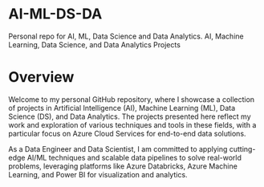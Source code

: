 # AI-ML-DS-DA
Personal repo for AI, ML, Data Science and Data Analytics. 
AI, Machine Learning, Data Science, and Data Analytics Projects

# Overview

Welcome to my personal GitHub repository, where I showcase a collection of projects in Artificial Intelligence (AI), Machine Learning (ML), Data Science (DS), and Data Analytics. The projects presented here reflect my work and exploration of various techniques and tools in these fields, with a particular focus on Azure Cloud Services for end-to-end data solutions.

As a Data Engineer and Data Scientist, I am committed to applying cutting-edge AI/ML techniques and scalable data pipelines to solve real-world problems, leveraging platforms like Azure Databricks, Azure Machine Learning, and Power BI for visualization and analytics.
